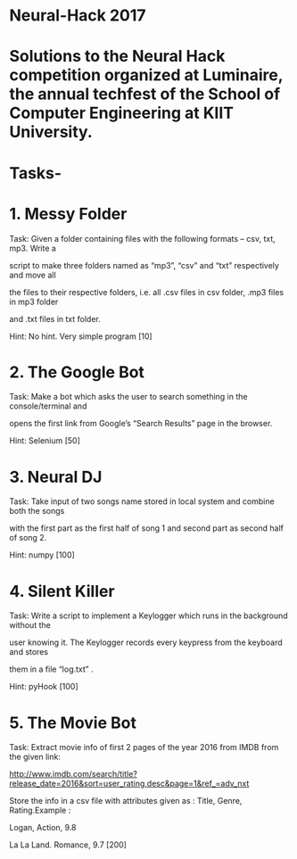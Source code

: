 # Neural-Hack 2017

# Solutions to the Neural Hack competition organized at Luminaire, the annual techfest of the School of Computer Engineering at KIIT University.

# Tasks- 

# 1. Messy Folder

Task: Given a folder containing files with the following formats – csv, txt, mp3. Write a

script to make three folders named as “mp3”, “csv” and “txt” respectively and move all

the files to their respective folders, i.e. all .csv files in csv folder, .mp3 files in mp3 folder

and .txt files in txt folder.

Hint: No hint. Very simple program [10]

# 2. The Google Bot

Task: Make a bot which asks the user to search something in the console/terminal and

opens the first link from Google’s “Search Results” page in the browser.

Hint: Selenium [50]

# 3. Neural DJ

Task: Take input of two songs name stored in local system and combine both the songs

with the first part as the first half of song 1 and second part as second half of song 2.

Hint: numpy [100]

# 4. Silent Killer

Task: Write a script to implement a Keylogger which runs in the background without the

user knowing it. The Keylogger records every keypress from the keyboard and stores

them in a file “log.txt” .

Hint: pyHook [100]

# 5. The Movie Bot

Task: Extract movie info of first 2 pages of the year 2016 from IMDB from the given link:

http://www.imdb.com/search/title?release_date=2016&sort=user_rating,desc&page=1&ref_=adv_nxt

Store the info in a csv file with attributes given as : Title, Genre, Rating.Example :

Logan, Action, 9.8

La La Land. Romance, 9.7 [200]
